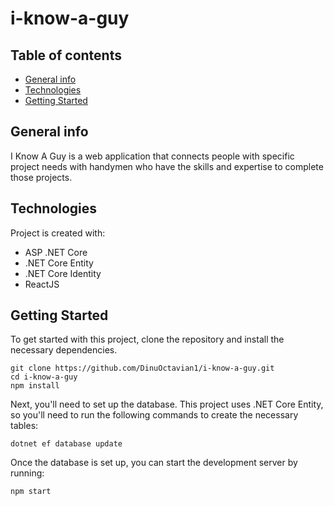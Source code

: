# i-know-a-guy
## Table of contents
* [General info](#general-info)
* [Technologies](#technologies)
* [Getting Started](#getting-started)

## General info
I Know A Guy  is a web application that connects people with specific project needs with handymen who have the skills and expertise to complete those projects.

## Technologies
Project is created with:
* ASP .NET Core
* .NET Core Entity
* .NET Core Identity
* ReactJS 

## Getting Started
To get started with this project, clone the repository and install the necessary dependencies.
```
git clone https://github.com/DinuOctavian1/i-know-a-guy.git
cd i-know-a-guy
npm install
```

Next, you'll need to set up the database. This project uses .NET Core Entity, so you'll need to run the following commands to create the necessary tables:
```
dotnet ef database update
```

Once the database is set up, you can start the development server by running:
```
npm start
```



